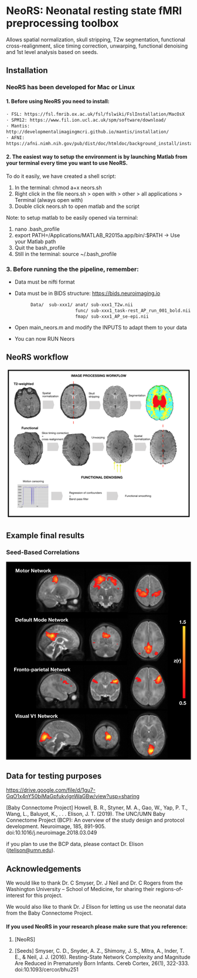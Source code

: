 # NeoRS: Neonatal resting state fMRI preprocessing toolbox

Allows spatial normalization, skull stripping, T2w segmentation, functional cross-realignment, slice timing correction, unwarping, functional denoising and 1st level analysis based on seeds.


## Installation 
### NeoRS has been developed for Mac or Linux 

#### 1. Before using NeoRS you need to install:
	· FSL: https://fsl.fmrib.ox.ac.uk/fsl/fslwiki/FslInstallation/MacOsX
	· SPM12: https://www.fil.ion.ucl.ac.uk/spm/software/download/ 
	· Mantis: http://developmentalimagingmcri.github.io/mantis/installation/
	· AFNI: https://afni.nimh.nih.gov/pub/dist/doc/htmldoc/background_install/install_instructs/steps_mac.html

#### 2. The easiest way to setup the environment is by launching Matlab from your terminal every time you want to use NeoRS.
To do it easily, we have created a shell script:
 1. In the terminal: chmod a+x neors.sh
 2. Right click in the file neors.sh > open with > other > all applications > Terminal (always open with)
 3. Double click neors.sh to open matlab and the script

Note: to setup matlab to be easily opened via terminal:
1. nano .bash_profile
2. export PATH=/Applications/MATLAB_R2015a.app/bin/:$PATH  -> Use your Matlab path
3. Quit the bash_profile
4. Still in the terminal: source ~/.bash_profile

### 3. Before running the the pipeline, remember:

  - Data must be nifti format
  - Data must be in BIDS structure: https://bids.neuroimaging.io
 
              Data/  sub-xxx1/ anat/ sub-xxx1_T2w.nii
                               func/ sub-xxx1_task-rest_AP_run_001_bold.nii
                               fmap/ sub-xxx1_AP_se-epi.nii

  - Open main_neors.m and modify the INPUTS to adapt them to your data
  - You can now RUN Neors

## NeoRS workflow
![alt tag](https://github.com/venguix/NeoRS/blob/main/doc/workflow.png)

## Example final results
### Seed-Based Correlations
![alt tag](https://github.com/venguix/NeoRS/blob/main/doc/SBC_RSN.png)

## Data for testing purposes
https://drive.google.com/file/d/1gu7-GqO1x4nY50biMaGpfukvlgnWaGBw/view?usp=sharing

[Baby Connectome Project] Howell, B. R., Styner, M. A., Gao, W., Yap, P. T., Wang, L., Baluyot, K., . . . Elison, J. T. (2019). The UNC/UMN Baby Connectome Project (BCP): An overview of the study design and protocol development. Neuroimage, 185, 891-905. doi:10.1016/j.neuroimage.2018.03.049

if you plan to use the BCP data, please contact Dr. Elison (jtelison@umn.edu).

## Acknowledgements
We would like to thank Dr. C Smyser, Dr. J Neil and Dr. C Rogers from the Washington University – School of Medicine, for sharing their regions-of-interest for this project.

We would also like to thank Dr. J Elison for letting us use the neonatal data from the Baby Connectome Project.


#### If you used NeoRS in your research please make sure that you reference:

1. [NeoRS]

2. [Seeds] Smyser, C. D., Snyder, A. Z., Shimony, J. S., Mitra, A., Inder, T. E., & Neil, J. J. (2016). Resting-State Network Complexity and Magnitude Are Reduced in Prematurely Born Infants. Cereb Cortex, 26(1), 322-333. doi:10.1093/cercor/bhu251



